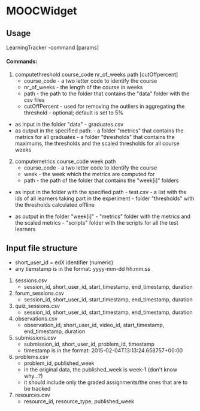# MOOCWidget

## Usage 
LearningTracker -command [params]

#### Commands:
1. computethreshold course_code nr_of_weeks path [cutOffpercent]
      - course_code - a two letter code to identify the course
      - nr_of_weeks - the length of the course in weeks
      - path - the path to the folder that contains the "data" folder with the csv files
      - cutOffPercent - used for removing the outliers in aggregating the threshold
                       - optional; default is set to 5%
+ as input in the folder "data"
      - graduates.csv
+ as output in the specified path:
      - a folder "metrics" that contains the metrics for all graduates
      - a folder "thresholds" that contains the maximums, the thresholds and the scaled thresholds for all course weeks

2. computemetrics course_code week path
      - course_code - a two letter code to identify the course
      - week - the week which the metrics are computed for
      - path - the path of the folder that contains the "week[i]" folders

+ as input in the folder with the specified path
      - test.csv - a list with the ids of all learners taking part in the experiment 
      - folder "thresholds" with the thresholds calculated offline
      
+ as output in the folder "week[i]"
      - "metrics" folder with the metrics and the scaled metrics
      - "scripts" folder with the scripts for all the test learners

## Input file structure
* short_user_id = edX identifier (numeric)
* any tiemstamp is in the format: yyyy-mm-dd hh:mm:ss

1. sessions.csv
      - session_id, short_user_id,	start_timestamp,	end_timestamp,	duration
2. forum_sessions.csv
      - session_id,	short_user_id,	start_timestamp,	end_timestamp,	duration
3. quiz_sessions.csv
      - session_id,	short_user_id,	start_timestamp,	end_timestamp,	duration
4. observations.csv
      - observation_id,	short_user_id,	video_id, start_timestamp, end_timestamp, duration
5. submissions.csv
      - submission_id,	short_user_id,	problem_id, timestamp
      - timestamp is in the format: 2015-02-04T13:13:24.658757+00:00
6. problems.csv
      - problem_id, published_week
      - in the original data, the published_week is week-1 (don't know why...?)
      - it should include only the graded assignments/the ones that are to be tracked
5. resources.csv
      - resource_id, resource_type,	published_week
